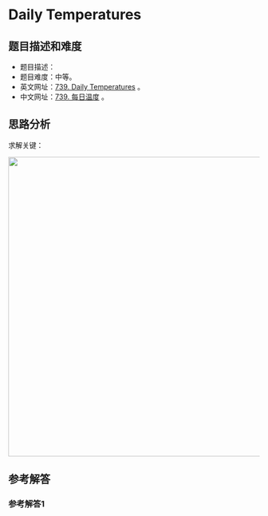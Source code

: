 # Daily Temperatures

## 题目描述和难度
+ 题目描述：
+ 题目难度：中等。
+ 英文网址：[739. Daily Temperatures](https://leetcode.com/problems/daily-temperatures/description/)  。
+ 中文网址：[739. 每日温度](https://leetcode-cn.com/problems/daily-temperatures/description/)  。
## 思路分析
求解关键：

<img src="https://liweiwei1419.github.io/images/leetcode-solution/" width="600">

## 参考解答
### 参考解答1

```java

```
